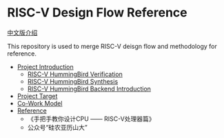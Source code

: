# RISC-V Design Flow Reference

[中文版介绍](README.zh.md)

This repository is used to merge RISC-V deisgn flow and methodology for reference.

* [Project Introduction](docs/INTRO.md)
  * [RISC-V HummingBird Verification](https://github.com/chenfengrugao/riscvv/blob/master/README.md)
  * [RISC-V HummingBird Synthesis](https://github.com/xoit/riscv-synthesis/master/README.md)
  * [RISC-V HummingBird Backend Introduction](https://github.com/xoit/riscv-backend/master/README.md)
* [Project Target](docs/target.md)
* [Co-Work Model](docs/cowork.md)
* [Reference](docs/reference.md)
  * 《手把手教你设计CPU —— RISC-V处理器篇》
  * 公众号“硅农亚历山大”